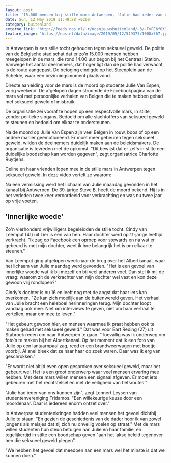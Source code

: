 ```yaml
---
layout: post
title: "15.000 mensen bij stille mars Antwerpen, 'Julie had ieder van ons kunnen zijn'"
date: Sun, 12 May 2019 11:49:28 +0200
category: buitenland
externe_link: "http://feeds.nos.nl/~r/nosnieuwsbuitenland/~3/-FyFEbf0X3U/2284222"
feature_image: "https://nos.nl/data/image/2019/05/12/549373/1008x567.jpg"
---
```


<p>In Antwerpen is een stille tocht gehouden tegen seksueel geweld. De politie van de Belgische stad schat dat er zo'n 15.000 mensen hebben meegelopen in de mars, die rond 14.00 uur begon bij het Centraal Station. Vanwege het aantal deelnemers, dat hoger ligt dan de politie had verwacht, is de route aangepast. De betoging eindigde op het Steenplein aan de Schelde, waar een bezinningsmoment plaatsvond.</p>
<p>Directe aanleiding voor de mars is de moord op studente Julie Van Espen, vorig weekend. De afgelopen dagen stroomde de Facebookpagina van de mars vol met persoonlijke verhalen van Belgen die te maken hebben gehad met seksueel geweld of misbruik.</p>
<p>De organisatie zei vooraf te hopen op een respectvolle mars, in stilte, zonder politieke slogans. Bedoeld om alle slachtoffers van seksueel geweld te steunen en bedoeld om elkaar te ondersteunen.</p>
<p>Na de moord op Julie Van Espen zijn veel Belgen in rouw, boos of op een andere manier geëmotioneerd. Er moet meer gebeuren tegen seksueel geweld, wilden de deelnemers duidelijk maken aan de beleidsmakers. De organisatie is tevreden met de opkomst. "Dit bewijst dat er zelfs in stilte een duidelijke boodschap kan worden gegeven", zegt organisatrice Charlotte Ruytjens.</p>
<p>Celine en haar vrienden lopen mee in de stille mars in Antwerpen tegen seksueel geweld. In deze video vertelt ze waarom:</p>
<p>Na een vermissing werd het lichaam van Julie maandag gevonden in het kanaal bij Antwerpen. De 39-jarige Steve B. heeft de moord bekend. Hij is in het verleden twee keer veroordeeld voor verkrachting en was nu twee jaar op vrije voeten.</p>
<h2>'Innerlijke woede'</h2>
<p>Zo'n vierhonderd vrijwilligers begeleidden de stille tocht. Cindy van Leemput (41) uit Lier is een van hen. Haar dochter werd op 11-jarige leeftijd verkracht. "Ik zag op Facebook een oproep voor stewards en na wat er gebeurd is met mijn dochter, weet ik hoe belangrijk het is om elkaar te steunen."</p>
<p>Van Leemput ging afgelopen week naar de brug over het Albertkanaal, waar het lichaam van Julie maandag werd gevonden. "Het is een gevoel van innerlijke woede wat ik bij mezelf en bij veel anderen voel. Dan stel ik mij de vraag: waarom zit de verkrachter van mijn dochter wel vast en kon deze gewoon vrij rondlopen?"</p>
<p>Cindy's dochter is nu 16 en leeft nog met de angst dat haar iets kan overkomen. "Ze kan zich moeilijk aan de buitenwereld geven. Het verhaal van Julie bracht een heleboel herinneringen terug. Mijn dochter loopt vandaag ook mee. Niet om interviews te geven, niet om haar verhaal te vertellen, maar om mee te leven."</p>
<p>"Het gebeurt gewoon hier, en mensen waarmee ik praat hebben ook te maken gehad met seksueel geweld." Dat was voor Bart Reding (27) uit Stabroek reden om naar Antwerpen te gaan. "Toevallig was ik onderweg om foto's te maken bij het Albertkanaal. Op het moment dat ik een foto van Julie op een lantaarnpaal zag, reed er een brandweerwagen met bootje voorbij. Al snel bleek dat ze naar haar op zoek waren. Daar was ik erg van geschrokken."</p>
<p>"Er wordt niet altijd even open gesproken over seksueel geweld, maar het gebeurt wel. Het is een groot onderwerp waar veel mensen ervaring mee hebben. Met deze mars willen mensen een signaal afgeven. Er moet iets gebeuren met het rechtstelsel en met de veiligheid van fietsroutes."</p>
<p>"Julie had ieder van ons kunnen zijn", zegt Lennert Leysen van studentenvereniging Tridamos. "Een willekeurige keuze door een moordenaar. Daar is iedereen enorm ontzet over."</p>
<p>In Antwerpse studentenkringen hadden veel mensen het gevoel dichtbij Julie te staan. "En gezien de geschiedenis van de dader hoor ik van zowel jongens als meisjes dat zij zich nu onveilig voelen op straat." Met de mars willen studenten hun steun betuigen aan Julie en haar familie, en tegelijkertijd in stilte een boodschap geven "aan het lakse beleid tegenover hen die seksueel geweld plegen".</p>
<p>"We hebben het gevoel dat meedoen aan een mars wel het minste is dat we kunnen doen."</p><img src="http://feeds.feedburner.com/~r/nosnieuwsbuitenland/~4/-FyFEbf0X3U" height="1" width="1" alt=""/>
